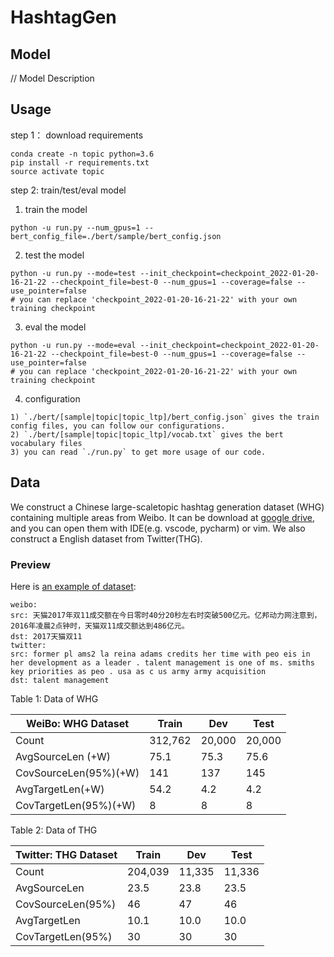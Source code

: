# HashtagGen


## Model

// Model Description

[comment]: <> (### The code will be released soon.)


## Usage

step 1： download requirements

```
conda create -n topic python=3.6
pip install -r requirements.txt
source activate topic
```

step 2: train/test/eval model

1. train the model
```
python -u run.py --num_gpus=1 --bert_config_file=./bert/sample/bert_config.json
```
2. test the model
```
python -u run.py --mode=test --init_checkpoint=checkpoint_2022-01-20-16-21-22 --checkpoint_file=best-0 --num_gpus=1 --coverage=false --use_pointer=false
# you can replace 'checkpoint_2022-01-20-16-21-22' with your own training checkpoint
```
3. eval the model
```
python -u run.py --mode=eval --init_checkpoint=checkpoint_2022-01-20-16-21-22 --checkpoint_file=best-0 --num_gpus=1 --coverage=false --use_pointer=false
# you can replace 'checkpoint_2022-01-20-16-21-22' with your own training checkpoint
```
4. configuration
```
1) `./bert/[sample|topic|topic_ltp]/bert_config.json` gives the train config files, you can follow our configurations.
2) `./bert/[sample|topic|topic_ltp]/vocab.txt` gives the bert vocabulary files
3) you can read `./run.py` to get more usage of our code.
```


## Data

We construct a Chinese large-scaletopic hashtag generation dataset (WHG) containing multiple areas from Weibo. It can be download at [google drive](https://drive.google.com/open?id=1vcJcVXKbVZ0z2acLjH3-e-qCLvFGpies), and you can open them with IDE(e.g. vscode, pycharm) or vim. We also construct a English dataset from Twitter(THG).

### Preview

Here is [an example of dataset](data):
```
weibo:
src: 天猫2017年双11成交额在今日零时40分20秒左右时突破500亿元。亿邦动力网注意到，2016年凌晨2点钟时，天猫双11成交额达到486亿元。
dst: 2017天猫双11
twitter:
src: former pl ams2 la reina adams credits her time with peo eis in her development as a leader . talent management is one of ms. smiths key priorities as peo . usa as c us army army acquisition
dst: talent management
```


Table 1: Data of WHG

WeiBo: WHG Dataset|Train|Dev|Test
-------|-----|---|----
Count |312,762| 20,000| 20,000
AvgSourceLen (+W) |75.1| 75.3 |75.6
CovSourceLen(95%)(+W) |141| 137 |145
AvgTargetLen(+W) |54.2 |4.2| 4.2
CovTargetLen(95%)(+W) |8 |8 |8

Table 2: Data of THG

Twitter: THG Dataset|Train|Dev|Test
-------|-----|---|----
Count |204,039| 11,335| 11,336
AvgSourceLen  |23.5 |23.8 |23.5
CovSourceLen(95%)| 46 |47 |46
AvgTargetLen|10.1| 10.0 |10.0
CovTargetLen(95%)| 30 |30| 30



